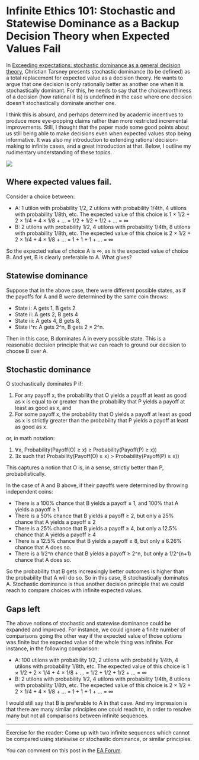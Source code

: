 Infinite Ethics 101: Stochastic and Statewise Dominance as a Backup Decision Theory when Expected Values Fail
====

In [Exceeding expectations: stochastic dominance as a general decision theory](https://globalprioritiesinstitute.org/wp-content/uploads/Christian-Tarsney_Exceeding-expectations-stochastic-dominance-as-a-general-decision-theory.pdf), Christian Tarsney presents stochastic dominance (to be defined) as a total replacement for expected value as a decision theory. He wants to argue that one decision is only rationally better as another one when it is stochastically dominant. For this, he needs to say that the choiceworthiness of a decision (how rational it is) is undefined in the case where one decision doesn't stochastically dominate another one.

I think this is absurd, and perhaps determined by academic incentives to produce more eye-popping claims rather than more restricted incremental improvements. Still, I thought that the paper made some good points about us still being able to make decisions even when expected values stop being informative. It was also my introduction to extending rational decision-making to infinite cases, and a great introduction at that. Below, I outline my rudimentary understanding of these topics.

![](https://i.imgur.com/9Uc0znM.png)

## Where expected values fail.

Consider a choice between:

- A: 1 utilon with probability 1/2, 2 utilons with probability 1/4th, 4 utilons with probability 1/8th, etc. The expected value of this choice is 1 × 1/2 + 2 × 1/4 + 4 × 1/8 + ... = 1/2 + 1/2 + 1/2 + ... = ∞
- B: 2 utilons with probability 1/2, 4 utilons with probability 1/4th, 8 utilons with probability 1/8th, etc. The expected value of this choice is 2 × 1/2 + 2 × 1/4 + 4 × 1/8 + ... = 1 + 1 + 1 + ... = ∞

So the expected value of choice A is ∞, as is the expected value of choice B. And yet, B is clearly preferable to A. What gives?

## Statewise dominance

Suppose that in the above case, there were different possible states, as if the payoffs for A and B were determined by the same coin throws:

- State i: A gets 1, B gets 2
- State ii: A gets 2, B gets 4
- State iii: A gets 4, B gets 8,
- State i^n: A gets 2^n, B gets 2 × 2^n.

Then in this case, B dominates A in every possible state. This is a reasonable decision principle that we can reach to ground our decision to choose B over A.

## Stochastic dominance

O stochastically dominates P if:

1. For any payoff x, the probability that O yields a payoff at least as good as x is equal
   to or greater than the probability that P yields a payoff at least as good as x, and
2. For some payoff x, the probability that O yields a payoff at least as good as x is
   strictly greater than the probability that P yields a payoff at least as good as x.

or, in math notation:

1. ∀x, Probability(Payoff(O) ≥ x) ≥ Probability(Payoff(P) ≥ x))
2. ∃x such that Probability(Payoff(O) ≥ x) > Probability(Payoff(P) ≥ x))

This captures a notion that O is, in a sense, strictly better than P, probabilistically.

In the case of A and B above, if their payoffs were determined by throwing independent coins:

- There is a 100% chance that B yields a payoff ≥ 1, and 100% that A yields a payoff ≥ 1
- There is a 50% chance that B yields a payoff ≥ 2, but only a 25% chance that A yields a payoff ≥ 2
- There is a 25% chance that B yields a payoff ≥ 4, but only a 12.5% chance that A yields a payoff ≥ 4
- There is a 12.5% chance that B yields a payoff ≥ 8, but only a 6.26% chance that A does so.
- There is a 1/2^n chance that B yields a payoff ≥ 2^n, but only a 1/2^(n+1) chance that A does so.

So the probability that B gets increasingly better outcomes is higher than the probability that A will do so. So in this case, B stochastically dominates A. Stochastic dominance is thus another decision principle that we could reach to compare choices with infinite expected values.

## Gaps left

The above notions of stochastic and statewise dominance could be expanded and improved. For instance, we could ignore a finite number of comparisons going the other way if the expected value of those options was finite but the expected value of the whole thing was infinite. For instance, in the following comparison:

- A: 100 utilons with probability 1/2, 2 utilons with probability 1/4th, 4 utilons with probability 1/8th, etc. The expected value of this choice is 1 × 1/2 + 2 × 1/4 + 4 × 1/8 + ... = 1/2 + 1/2 + 1/2 + ... = ∞
- B: 2 utilons with probability 1/2, 4 utilons with probability 1/4th, 8 utilons with probability 1/8th, etc. The expected value of this choice is 2 × 1/2 + 2 × 1/4 + 4 × 1/8 + ... = 1 + 1 + 1 + ... = ∞

I would still say that B is preferable to A in that case. And my impression is that there are many similar principles one could reach to, in order to resolve many but not all comparisons between infinite sequences.

---

Exercise for the reader: Come up with two infinite sequences which cannot be compared using statewise or stochastic dominance, or similar principles.

You can comment on this post in the [EA Forum](https://forum.effectivealtruism.org/posts/GseREh8MEEuLCZayf/nunosempere-s-shortform?commentId=BMEaMkB8Fdrz7oanw).
